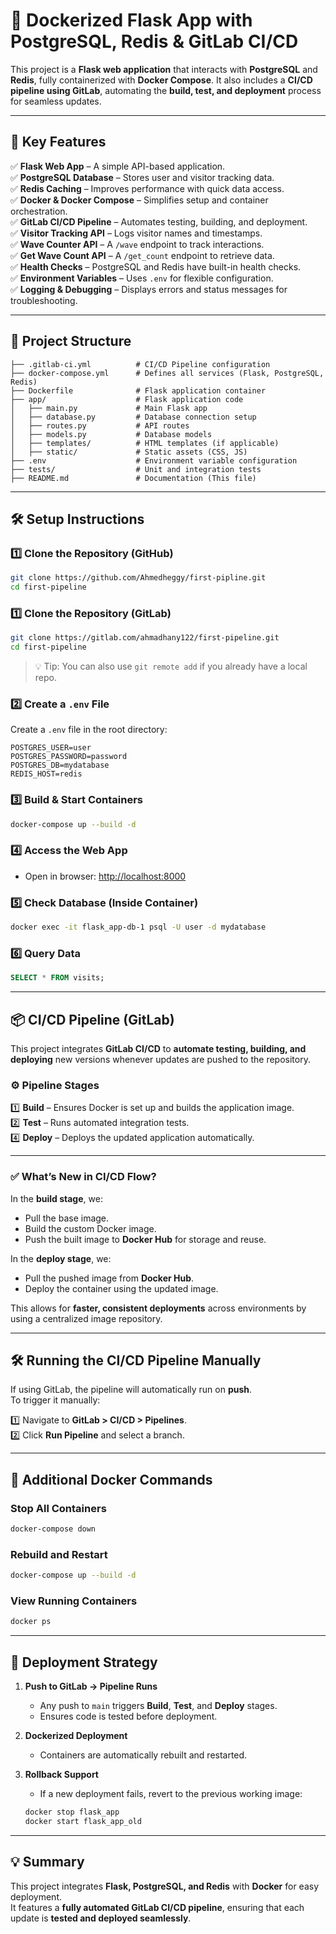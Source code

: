 # 🚀 Dockerized Flask App with PostgreSQL, Redis & GitLab CI/CD

This project is a **Flask web application** that interacts with **PostgreSQL** and **Redis**, fully containerized with **Docker Compose**. It also includes a **CI/CD pipeline using GitLab**, automating the **build, test, and deployment** process for seamless updates.

---

## 🔹 Key Features

✅ **Flask Web App** – A simple API-based application.  
✅ **PostgreSQL Database** – Stores user and visitor tracking data.  
✅ **Redis Caching** – Improves performance with quick data access.  
✅ **Docker & Docker Compose** – Simplifies setup and container orchestration.  
✅ **GitLab CI/CD Pipeline** – Automates testing, building, and deployment.  
✅ **Visitor Tracking API** – Logs visitor names and timestamps.  
✅ **Wave Counter API** – A `/wave` endpoint to track interactions.  
✅ **Get Wave Count API** – A `/get_count` endpoint to retrieve data.  
✅ **Health Checks** – PostgreSQL and Redis have built-in health checks.  
✅ **Environment Variables** – Uses `.env` for flexible configuration.  
✅ **Logging & Debugging** – Displays errors and status messages for troubleshooting.  

---

## 📌 Project Structure

```
├── .gitlab-ci.yml          # CI/CD Pipeline configuration  
├── docker-compose.yml      # Defines all services (Flask, PostgreSQL, Redis)  
├── Dockerfile              # Flask application container  
├── app/                    # Flask application code  
│   ├── main.py             # Main Flask app  
│   ├── database.py         # Database connection setup  
│   ├── routes.py           # API routes  
│   ├── models.py           # Database models  
│   ├── templates/          # HTML templates (if applicable)  
│   ├── static/             # Static assets (CSS, JS)  
├── .env                    # Environment variable configuration  
├── tests/                  # Unit and integration tests  
├── README.md               # Documentation (This file)  
```

---

## 🛠️ Setup Instructions

### 1️⃣ Clone the Repository (GitHub)
```bash
git clone https://github.com/Ahmedheggy/first-pipline.git
cd first-pipeline
```

### 1️⃣ Clone the Repository (GitLab)
```bash
git clone https://gitlab.com/ahmadhany122/first-pipeline.git
cd first-pipeline
```

> 💡 Tip: You can also use `git remote add` if you already have a local repo.

### 2️⃣ Create a `.env` File
Create a `.env` file in the root directory:
```env
POSTGRES_USER=user
POSTGRES_PASSWORD=password
POSTGRES_DB=mydatabase
REDIS_HOST=redis
```

### 3️⃣ Build & Start Containers
```bash
docker-compose up --build -d
```

### 4️⃣ Access the Web App
- Open in browser: [http://localhost:8000](http://localhost:8000)

### 5️⃣ Check Database (Inside Container)
```bash
docker exec -it flask_app-db-1 psql -U user -d mydatabase
```

### 6️⃣ Query Data
```sql
SELECT * FROM visits;
```

---

## 📦 CI/CD Pipeline (GitLab)

This project integrates **GitLab CI/CD** to **automate testing, building, and deploying** new versions whenever updates are pushed to the repository.

### ⚙️ Pipeline Stages

1️⃣ **Build** – Ensures Docker is set up and builds the application image.  
2️⃣ **Test** – Runs automated integration tests.  
4️⃣ **Deploy** – Deploys the updated application automatically.  

---

### ✅ What’s New in CI/CD Flow?

In the **build stage**, we:
- Pull the base image.
- Build the custom Docker image.
- Push the built image to **Docker Hub** for storage and reuse.

In the **deploy stage**, we:
- Pull the pushed image from **Docker Hub**.
- Deploy the container using the updated image.

This allows for **faster, consistent deployments** across environments by using a centralized image repository.


---

## 🛠️ Running the CI/CD Pipeline Manually

If using GitLab, the pipeline will automatically run on **push**.  
To trigger it manually:

1️⃣ Navigate to **GitLab > CI/CD > Pipelines**.  
2️⃣ Click **Run Pipeline** and select a branch.  

---

## 📌 Additional Docker Commands

### Stop All Containers
```bash
docker-compose down
```

### Rebuild and Restart
```bash
docker-compose up --build -d
```

### View Running Containers
```bash
docker ps
```

---

## 🚀 Deployment Strategy

1. **Push to GitLab → Pipeline Runs**  
   - Any push to `main` triggers **Build**, **Test**, and **Deploy** stages.  
   - Ensures code is tested before deployment.  

2. **Dockerized Deployment**  
   - Containers are automatically rebuilt and restarted.  

3. **Rollback Support**  
   - If a new deployment fails, revert to the previous working image:  
   ```bash
   docker stop flask_app
   docker start flask_app_old
   ```

---

## 💡 Summary

This project integrates **Flask, PostgreSQL, and Redis** with **Docker** for easy deployment.  
It features a **fully automated GitLab CI/CD pipeline**, ensuring that each update is **tested and deployed seamlessly**.